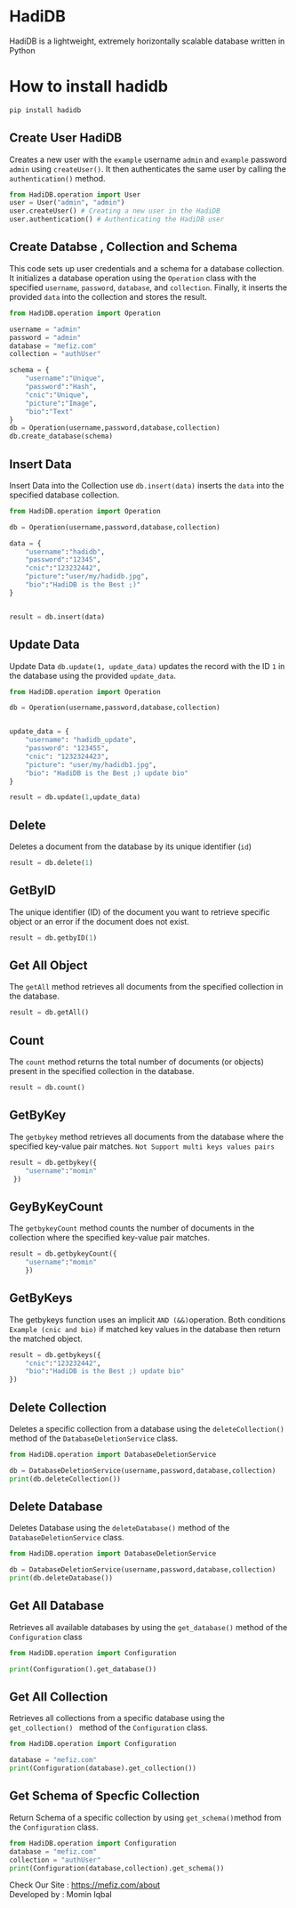 # HadiDB
HadiDB is a lightweight, extremely horizontally scalable database written in Python

# How to install hadidb

```python
pip install hadidb
```

## Create User HadiDB
Creates a new user with the `example` username  `admin` and `example` password `admin` using `createUser()`. It then authenticates the same user by calling the `authentication()` method. 

```python
from HadiDB.operation import User
user = User("admin", "admin")
user.createUser() # Creating a new user in the HadiDB
user.authentication() # Authenticating the HadiDB user
```


## Create Databse , Collection and Schema
This code sets up user credentials and a schema for a database collection. It initializes a database operation using the `Operation` class with the specified `username`, `password`, `database`, and `collection`. Finally, it inserts the provided `data` into the collection and stores the result.

```python
from HadiDB.operation import Operation

username = "admin"
password = "admin"
database = "mefiz.com"
collection = "authUser"

schema = {
    "username":"Unique",
    "password":"Hash",
    "cnic":"Unique",
    "picture":"Image",
    "bio":"Text"
}
db = Operation(username,password,database,collection)
db.create_database(schema)
```
## Insert Data
Insert Data into the Collection use `db.insert(data)` inserts the `data` into the specified database collection.
```python
from HadiDB.operation import Operation

db = Operation(username,password,database,collection)

data = {
    "username":"hadidb",
    "password":"12345",
    "cnic":"123232442",
    "picture":"user/my/hadidb.jpg",
    "bio":"HadiDB is the Best ;)"
}


result = db.insert(data)
```
## Update Data
Update Data `db.update(1, update_data)` updates the record with the ID `1` in the database using the provided `update_data`.
```python
from HadiDB.operation import Operation

db = Operation(username,password,database,collection)


update_data = {     
    "username": "hadidb_update",
    "password": "123455",
    "cnic": "1232324423",
    "picture": "user/my/hadidb1.jpg",
    "bio": "HadiDB is the Best ;) update bio" 
}

result = db.update(1,update_data)
```

## Delete 
Deletes a document from the database by its unique identifier (`id`)

```python
result = db.delete(1)
```

## GetByID
The unique identifier (ID) of the document you want to retrieve specific object or an error if the document does not exist.

```python
result = db.getbyID(1)
```

## Get All Object
The `getAll` method retrieves all documents from the specified collection in the database.
```python
result = db.getAll()
```
## Count 
The `count` method returns the total number of documents (or objects) present in the specified collection in the database.

```python
result = db.count()
```
## GetByKey
The `getbykey` method retrieves all documents from the database where the specified key-value pair matches. `Not Support multi keys values pairs`
```python
result = db.getbykey({
    "username":"momin"
 })

```

## GeyByKeyCount
The `getbykeyCount` method counts the number of documents in the collection where the specified key-value pair matches.
```python
result = db.getbykeyCount({
    "username":"momin"
    })
```

## GetByKeys

The getbykeys function uses an implicit `AND (&&)`operation. Both conditions `Example (cnic and bio)` if matched key values in the database then return the matched object.

```python
result = db.getbykeys({
    "cnic":"123232442",
    "bio":"HadiDB is the Best ;) update bio"
})
```

## Delete Collection
Deletes a specific collection from a database using the `deleteCollection()` method of the `DatabaseDeletionService` class.
```python
from HadiDB.operation import DatabaseDeletionService

db = DatabaseDeletionService(username,password,database,collection)
print(db.deleteCollection())
```
## Delete Database 
Deletes Database using the `deleteDatabase()` method of the `DatabaseDeletionService` class.
```python
from HadiDB.operation import DatabaseDeletionService

db = DatabaseDeletionService(username,password,database,collection)
print(db.deleteDatabase())
```


## Get All Database 
Retrieves all available databases by using the `get_database()` method of the `Configuration` class
```python
from HadiDB.operation import Configuration

print(Configuration().get_database())
```
## Get All Collection
Retrieves all collections from a specific database using the `get_collection() ` method of the `Configuration` class.

```python
from HadiDB.operation import Configuration

database = "mefiz.com"
print(Configuration(database).get_collection())
```
## Get Schema of Specfic Collection
Return Schema of a specific collection by using ` get_schema() `method from the `Configuration` class.
```python
from HadiDB.operation import Configuration
database = "mefiz.com"
collection = "authUser"
print(Configuration(database,collection).get_schema())
```


Check Our Site : https://mefiz.com/about </br>
Developed by : Momin Iqbal
